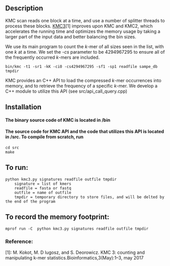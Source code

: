 ## Description
KMC scan reads one block at a time, and use a number of splitter threads to process these blocks. [KMC3](http://sun.aei.polsl.pl/REFRESH/index.php?page=projects&project=kmc&subpage=about)[1] improves upon KMC and KMC2, which accelerates the running time and optimizes the memory usage by taking a larger part of the input data and better balancing the bin sizes.

We use its main program to count the *k*-mer of all sizes seen in the list, with one *k* at a time. We set the *-cs* parameter to be 4294967295 to ensure all of the frequently occurred *k*-mers are included. 

```
bin/kmc -t1 -sr1 -kK -ci0 -cs4294967295 -sf1 -sp1 readfile sampe_db tmpdir
```

KMC provides an C++ API to load the compressed *k*-mer occurrences into memory, and to retrieve the frequency of a specific *k*-mer. We develop a C++ module to utilize this API (see src/api_call_query.cpp)


## Installation
#### The binary source code of KMC is located in /bin
#### The source code for KMC API and the code that utilizes this API is located in /src. To compile from scratch, run

```
cd src
make
```

## To run:
```
python kmc3.py signatures readfile outfile tmpdir
	signature = list of kmers
	readfile = fasta or fastq
	outfile = name of outfile
	tmpdir = temporary directory to store files, and will be delted by the end of the program
```

## To record the memory footprint:
```
mprof run -C  python kmc3.py signatures readfile outfile tmpdir
```

### Reference:
[1]: M. Kokot, M. D lugosz, and S. Deorowicz.  KMC 3: counting and manipulating k-mer statistics.Bioinformatics,3(May):1–3, may 2017
